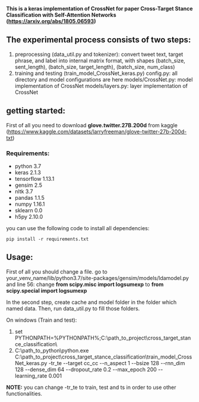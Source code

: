 **This is a keras implementation of CrossNet for paper Cross-Target Stance Classification with Self-Attention Networks (https://arxiv.org/abs/1805.06593)**

## The experimental process consists of two steps:

1.   preprocessing (data_util.py and tokenizer): convert tweet text, target phrase, and label into internal matrix format, with shapes (batch_size, sent_length), (batch_size, target_length), (batch_size, num_class)
2.   training and testing (train_model_CrossNet_keras.py)
  config.py: all directory and model configurations are here
  models/CrossNet.py: model implementation of CrossNet
  models/layers.py: layer implementation of CrossNet


## getting started:

First of all you need to download **glove.twitter.27B.200d** from kaggle (https://www.kaggle.com/datasets/larryfreeman/glove-twitter-27b-200d-txt)

### Requirements:
  * python 3.7
  * keras 2.1.3
  * tensorflow 1.13.1
  * gensim 2.5
  * nltk 3.7
  * pandas 1.1.5
  * numpy 1.16.1
  * sklearn 0.0
  * h5py 2.10.0

you can use the following code to install all dependencies:


```
pip install -r requirements.txt
```


## Usage:

First of all you should change a file. go to your_venv_name/lib/python3.7/site-packages/gensim/models/ldamodel.py and line 56:
change **from scipy.misc import logsumexp** to **from scipy.special import logsumexp**

In the second step, create cache and model folder in the folder which named data. Then, run data_util.py to fill those folders.

On windows (Train and test):


1.   set PYTHONPATH=%PYTHONPATH%;C:\path_to_project\cross_target_stance_classification\
2.   C:\path_to_python\python.exe C:\path_to_project\cross_target_stance_classification\train_model_CrossNet_keras.py -tr_te --target cc_cc --n_aspect 1 --bsize 128 --rnn_dim 128 --dense_dim 64 --dropout_rate 0.2 --max_epoch 200 --learning_rate 0.001

**NOTE:** you can change -tr_te to train, test and ts in order to use other functionalities.
